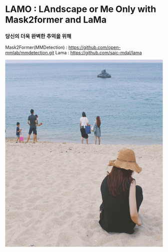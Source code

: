 # LAMO : LAndscape or Me Only with Mask2former and LaMa
### 당신의 더욱 완벽한 추억을 위해

Mask2Former(MMDetection) : https://github.com/open-mmlab/mmdetection.git
Lama : https://github.com/saic-mdal/lama
<center><img src="/image/demo.gif" width="600" height="600"></center>
